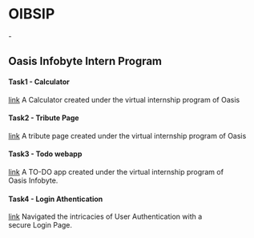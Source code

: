 <h1>OIBSIP</h1> - <h2>Oasis Infobyte Intern Program</h2>

<h4>Task1 - Calculator</h4>
<a href="https://github.com/Sanjaivels/OBISIP/tree/main/task%201">link</a>
A Calculator created under the virtual internship program of Oasis

<h4>Task2 - Tribute Page</h4>
<a href="https://github.com/Sanjaivels/OBISIP/tree/main/task%202">link</a>
A tribute page created under the virtual internship program of Oasis

<h4>Task3 - Todo webapp</h4>
<a href="https://github.com/Sanjaivels/OBISIP/tree/main/task%203">link</a>
A TO-DO app created under the virtual internship program of Oasis Infobyte.

<h4>Task4 - Login Athentication </h4>
<a href="https://github.com/Sanjaivels/OBISIP/tree/main/task%204">link</a>
Navigated the intricacies of User Authentication with a secure Login Page.
